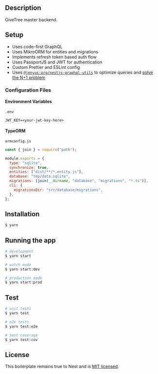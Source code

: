 ## Description

GiveTree master backend.

## Setup

- Uses code-first GraphQL
- Uses MikroORM for entities and migrations
- Implements refresh token based auth flow
- Uses PassportJS and JWT for authentication
- Custom Prettier and ESLint config
- Uses [`@jenyus-org/nestjs-graphql-utils`](https://github.com/Jenyus-Org/graphql-utils) to optimize queries and [solve the N+1 problem](https://jenyus.web.app/blog/2021-03-08-graphql-utils)

### Configuration Files

#### Environment Variables

`.env`

```env
JWT_KEY=<your-jwt-key-here>
```

#### TypeORM

`ormconfig.js`

```js
const { join } = require("path");

module.exports = {
  type: "sqlite",
  synchronize: true,
  entities: ["dist/**/*.entity.js"],
  database: "tmp/data.sqlite",
  migrations: [join(__dirname, "database", "migrations", "*.ts")],
  cli: {
    migrationsDir: "src/database/migrations",
  },
};
```

## Installation

```bash
$ yarn
```

## Running the app

```bash
# development
$ yarn start

# watch mode
$ yarn start:dev

# production mode
$ yarn start:prod
```

## Test

```bash
# unit tests
$ yarn test

# e2e tests
$ yarn test:e2e

# test coverage
$ yarn test:cov
```

## License

This boilerplate remains true to Nest and is [MIT licensed](LICENSE).

